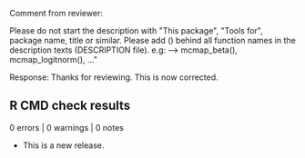 Comment from reviewer: 

Please do not start the description with "This package", "Tools for", package name, title or similar. Please add () behind all function names in the description texts (DESCRIPTION file). e.g: --> mcmap_beta(), mcmap_logitnorm(), ..."

Response: Thanks for reviewing. This is now corrected.

## R CMD check results

0 errors | 0 warnings | 0 notes

* This is a new release.
